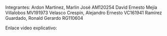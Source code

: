 Integrantes:
Ardon Martinez, Marlin José AM120254
David Ernesto Mejía Villalobos  MV191973
Velasco Crespín, Alejandro Ernesto VC161941
Ramírez Guardado, Ronald Gerardo RG110604

Enlace video explicativo:
